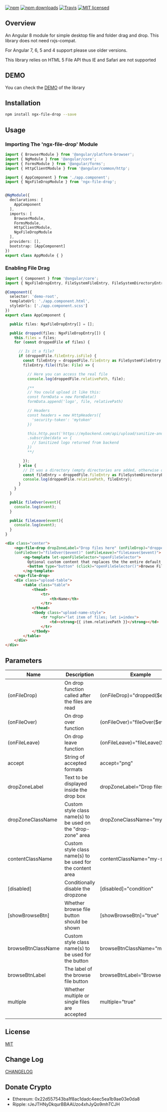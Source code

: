 [![npm](https://img.shields.io/npm/v/ngx-file-drop.svg?style=flat-square)](https://www.npmjs.com/package/ngx-file-drop) [![npm downloads](https://img.shields.io/npm/dm/ngx-file-drop.svg)](https://www.npmjs.com/package/ngx-file-drop) [![Travis](https://img.shields.io/travis/georgipeltekov/ngx-file-drop.svg?style=flat-square)](https://travis-ci.org/georgipeltekov/ngx-file-drop) [![MIT licensed](https://img.shields.io/badge/license-MIT-blue.svg?style=flat-square)](https://github.com/georgipeltekov/ngx-file-drop/blob/master/LICENSE)

## Overview

An Angular 8 module for simple desktop file and folder drag and drop. This library does not need rxjs-compat.

For Angular 7, 6, 5 and 4 support please use older versions.

This library relies on HTML 5 File API thus IE and Safari are not supported

## DEMO
You can check the [DEMO](https://georgipeltekov.github.io/) of the library 

## Installation

```bash
npm install ngx-file-drop --save
```

## Usage


### Importing The 'ngx-file-drop' Module

```TypeScript
import { BrowserModule } from '@angular/platform-browser';
import { NgModule } from '@angular/core';
import { FormsModule } from '@angular/forms';
import { HttpClientModule } from '@angular/common/http';

import { AppComponent } from './app.component';
import { NgxFileDropModule } from 'ngx-file-drop';


@NgModule({
  declarations: [
    AppComponent
  ],
  imports: [
    BrowserModule,
    FormsModule,
    HttpClientModule,
    NgxFileDropModule
  ],
  providers: [],
  bootstrap: [AppComponent]
})
export class AppModule { }

```

### Enabling File Drag


```TypeScript
import { Component } from '@angular/core';
import { NgxFileDropEntry, FileSystemFileEntry, FileSystemDirectoryEntry } from 'ngx-file-drop';

@Component({
  selector: 'demo-root',
  templateUrl: './app.component.html',
  styleUrls: ['./app.component.scss']
})
export class AppComponent {

  public files: NgxFileDropEntry[] = [];

  public dropped(files: NgxFileDropEntry[]) {
    this.files = files;
    for (const droppedFile of files) {

      // Is it a file?
      if (droppedFile.fileEntry.isFile) {
        const fileEntry = droppedFile.fileEntry as FileSystemFileEntry;
        fileEntry.file((file: File) => {

          // Here you can access the real file
          console.log(droppedFile.relativePath, file);

          /**
          // You could upload it like this:
          const formData = new FormData()
          formData.append('logo', file, relativePath)

          // Headers
          const headers = new HttpHeaders({
            'security-token': 'mytoken'
          })

          this.http.post('https://mybackend.com/api/upload/sanitize-and-save-logo', formData, { headers: headers, responseType: 'blob' })
          .subscribe(data => {
            // Sanitized logo returned from backend
          })
          **/

        });
      } else {
        // It was a directory (empty directories are added, otherwise only files)
        const fileEntry = droppedFile.fileEntry as FileSystemDirectoryEntry;
        console.log(droppedFile.relativePath, fileEntry);
      }
    }
  }

  public fileOver(event){
    console.log(event);
  }

  public fileLeave(event){
    console.log(event);
  }
}


```
```HTML
<div class="center">
    <ngx-file-drop dropZoneLabel="Drop files here" (onFileDrop)="dropped($event)" 
    (onFileOver)="fileOver($event)" (onFileLeave)="fileLeave($event)">
        <ng-template let-openFileSelector="openFileSelector">
          Optional custom content that replaces the the entire default content.
          <button type="button" (click)="openFileSelector()">Browse Files</button>
        </ng-template>
    </ngx-file-drop>
    <div class="upload-table">
        <table class="table">
            <thead>
                <tr>
                    <th>Name</th>
                </tr>
            </thead>
            <tbody class="upload-name-style">
                <tr *ngFor="let item of files; let i=index">
                    <td><strong>{{ item.relativePath }}</strong></td>
                </tr>
            </tbody>
        </table>
    </div>
</div>
```

## Parameters

Name  | Description | Example | 
------------- | ------------- | -------------
(onFileDrop)  | On drop function called after the files are read | (onFileDrop)="dropped($event)"
(onFileOver)  | On drop over function| (onFileOver)="fileOver($event)"
(onFileLeave)  | On drop leave function| (onFileLeave)="fileLeave($event)"
accept  | String of accepted formats | accept="png"
dropZoneLabel  | Text to be displayed inside the drop box | dropZoneLabel="Drop files here"
dropZoneClassName  | Custom style class name(s) to be used on the "drop-zone" area | dropZoneClassName="my-style"
contentClassName  | Custom style class name(s) to be used for the content area | contentClassName="my-style"
\[disabled\]  | Conditionally disable the dropzone  | \[disabled\]="condition"
\[showBrowseBtn\]  | Whether browse file button should be shown  | \[showBrowseBtn\]="true"
browseBtnClassName | Custom style class name(s) to be used for the button | browseBtnClassName="my-style"
browseBtnLabel  | The label of the browse file button  | browseBtnLabel="Browse files"
multiple  | Whether multiple or single files are accepted  | multiple="true"

## License

[MIT](/LICENSE)

## Change Log

[CHANGELOG](/CHANGELOG.md)

## Donate Crypto
* Ethereum: 0x22d557543ba1f8ac1dadc4eec5ea1b9ae03e0da8
* Ripple: rJeJTHNyDkqurBBAAUzo4xhJyQo9mhTCJH


